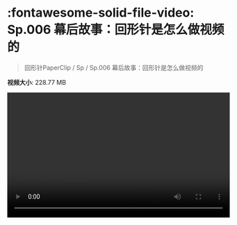 # :fontawesome-solid-file-video: Sp.006 幕后故事：回形针是怎么做视频的

> 回形针PaperClip / Sp / Sp.006 幕后故事：回形针是怎么做视频的

**视频大小**: 228.77 MB

<video id="V-18fc47012efe061bb62518befed56793" width="512" height="288" preload="none" playsinline webkit-playsinline></video>